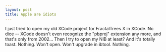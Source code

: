 ```yaml
---
layout: post
title: Apple are idiots
---
```

<p>I just tried to open my old XCode project for FractalTrees X in XCode. No dice -- XCode doesn't even recognize the "pbproj" extension any more, and that's only from 2002... Then I try to open my NIB at least? And it's totally toast. Nothing. Won't open. Won't upgrade in ibtool. Nothing.</p>
